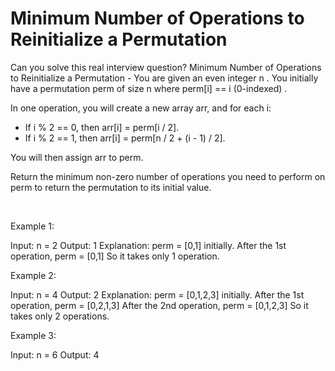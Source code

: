 # Minimum Number of Operations to Reinitialize a Permutation

Can you solve this real interview question? Minimum Number of Operations to Reinitialize a Permutation - You are given an even integer n . You initially have a permutation perm of size n where perm[i] == i (0-indexed) .

In one operation, you will create a new array arr, and for each i:

 * If i % 2 == 0, then arr[i] = perm[i / 2].
 * If i % 2 == 1, then arr[i] = perm[n / 2 + (i - 1) / 2].

You will then assign arr to perm.

Return the minimum non-zero number of operations you need to perform on perm to return the permutation to its initial value.

 

Example 1:


Input: n = 2
Output: 1
Explanation: perm = [0,1] initially.
After the 1st operation, perm = [0,1]
So it takes only 1 operation.


Example 2:


Input: n = 4
Output: 2
Explanation: perm = [0,1,2,3] initially.
After the 1st operation, perm = [0,2,1,3]
After the 2nd operation, perm = [0,1,2,3]
So it takes only 2 operations.


Example 3:


Input: n = 6
Output: 4